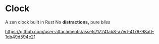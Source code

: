 # Clock

A zen clock built in Rust
No **distractions,** pure *bliss*


https://github.com/user-attachments/assets/17241ab8-a7ed-4f79-98a0-1db49d594e21


